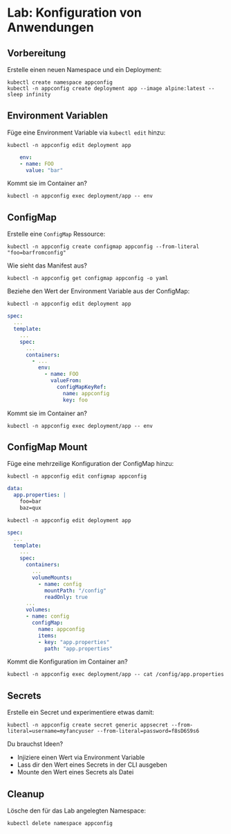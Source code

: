 # Lab: Konfiguration von Anwendungen

## Vorbereitung

Erstelle einen neuen Namespace und ein Deployment:

```shell
kubectl create namespace appconfig
kubectl -n appconfig create deployment app --image alpine:latest -- sleep infinity
```

## Environment Variablen

Füge eine Environment Variable via `kubectl edit` hinzu:

```shell
kubectl -n appconfig edit deployment app
```

```yaml
    env:
    - name: FOO
      value: "bar"
```

Kommt sie im Container an?

```shell
kubectl -n appconfig exec deployment/app -- env
```

## ConfigMap

Erstelle eine `ConfigMap` Ressource:

```shell
kubectl -n appconfig create configmap appconfig --from-literal "foo=barfromconfig"
```

Wie sieht das Manifest aus?

```shell
kubectl -n appconfig get configmap appconfig -o yaml
```

Beziehe den Wert der Environment Variable aus der ConfigMap:

```shell
kubectl -n appconfig edit deployment app
```

```yaml
spec:
  ...
  template:
    ...
    spec:
      ...
      containers:
        - ...
          env:
            - name: FOO
              valueFrom:
                configMapKeyRef:
                  name: appconfig
                  key: foo
```

Kommt sie im Container an?

```shell
kubectl -n appconfig exec deployment/app -- env
```

## ConfigMap Mount

Füge eine mehrzeilige Konfiguration der ConfigMap hinzu:

```shell
kubectl -n appconfig edit configmap appconfig
```

```yaml
data:
  app.properties: |
    foo=bar
    baz=qux
```

```shell
kubectl -n appconfig edit deployment app
```

```yaml
spec:
  ...
  template:
    ...
    spec:
      containers:
        ...
        volumeMounts:
          - name: config
            mountPath: "/config"
            readOnly: true
      ...
      volumes:
      - name: config
        configMap:
          name: appconfig
          items:
          - key: "app.properties"
            path: "app.properties"
```

Kommt die Konfiguration im Container an?

```shell
kubectl -n appconfig exec deployment/app -- cat /config/app.properties
```

## Secrets

Erstelle ein Secret und experimentiere etwas damit:

```shell
kubectl -n appconfig create secret generic appsecret --from-literal=username=myfancyuser --from-literal=password=f8sD6S9s6
```

Du brauchst Ideen?

- Injiziere einen Wert via Environment Variable
- Lass dir den Wert eines Secrets in der CLI ausgeben
- Mounte den Wert eines Secrets als Datei

## Cleanup

Lösche den für das Lab angelegten Namespace:

```shell
kubectl delete namespace appconfig
```
